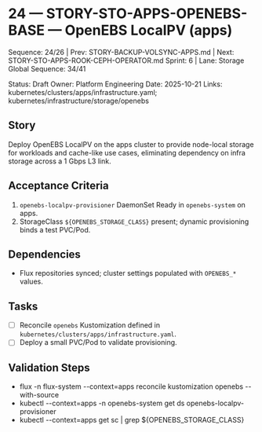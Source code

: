 # 24 — STORY-STO-APPS-OPENEBS-BASE — OpenEBS LocalPV (apps)

Sequence: 24/26 | Prev: STORY-BACKUP-VOLSYNC-APPS.md | Next: STORY-STO-APPS-ROOK-CEPH-OPERATOR.md
Sprint: 6 | Lane: Storage
Global Sequence: 34/41

Status: Draft
Owner: Platform Engineering
Date: 2025-10-21
Links: kubernetes/clusters/apps/infrastructure.yaml; kubernetes/infrastructure/storage/openebs

## Story
Deploy OpenEBS LocalPV on the apps cluster to provide node-local storage for workloads and cache-like use cases, eliminating dependency on infra storage across a 1 Gbps L3 link.

## Acceptance Criteria
1) `openebs-localpv-provisioner` DaemonSet Ready in `openebs-system` on apps.
2) StorageClass `${OPENEBS_STORAGE_CLASS}` present; dynamic provisioning binds a test PVC/Pod.

## Dependencies
- Flux repositories synced; cluster settings populated with `OPENEBS_*` values.

## Tasks
- [ ] Reconcile `openebs` Kustomization defined in `kubernetes/clusters/apps/infrastructure.yaml`.
- [ ] Deploy a small PVC/Pod to validate provisioning.

## Validation Steps
- flux -n flux-system --context=apps reconcile kustomization openebs --with-source
- kubectl --context=apps -n openebs-system get ds openebs-localpv-provisioner
- kubectl --context=apps get sc | grep ${OPENEBS_STORAGE_CLASS}
